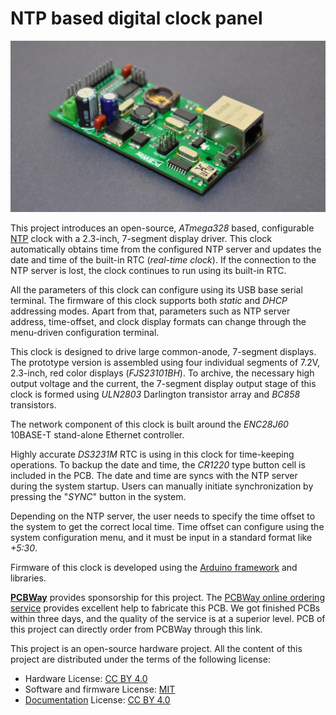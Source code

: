 # NTP based digital clock panel

![Prototype version of NTP clock driver](https://raw.githubusercontent.com/dilshan/ntp-clock/main/resources/netclk-main.jpg)

This project introduces an open-source, *ATmega328* based, configurable [NTP](https://en.wikipedia.org/wiki/Network_Time_Protocol) clock with a 2.3-inch, 7-segment display driver. This clock automatically obtains time from the configured NTP server and updates the date and time of the built-in RTC (*real-time clock*). If the connection to the NTP server is lost, the clock continues to run using its built-in RTC.

All the parameters of this clock can configure using its USB base serial terminal. The firmware of this clock supports both *static* and *DHCP* addressing modes. Apart from that, parameters such as NTP server address, time-offset, and clock display formats can change through the menu-driven configuration terminal.

This clock is designed to drive large common-anode, 7-segment displays. The prototype version is assembled using four individual segments of 7.2V, 2.3-inch, red color displays (*FJS23101BH*). To archive, the necessary high output voltage and the current, the 7-segment display output stage of this clock is formed using *ULN2803* Darlington transistor array and *BC858* transistors.

The network component of this clock is built around the *ENC28J60* 10BASE-T stand-alone Ethernet controller.

Highly accurate *DS3231M* RTC is using in this clock for time-keeping operations. To backup the date and time, the *CR1220* type button cell is included in the PCB. The date and time are syncs with the NTP server during the system startup. Users can manually initiate synchronization by pressing the "*SYNC*" button in the system.

Depending on the NTP server, the user needs to specify the time offset to the system to get the correct local time. Time offset can configure using the system configuration menu, and it must be input in a standard format like *+5:30*.

Firmware of this clock is developed using the [Arduino framework](https://www.arduino.cc/en/software) and libraries.

[**PCBWay**](https://www.pcbway.com) provides sponsorship for this project. The [PCBWay online ordering service](https://www.pcbway.com/orderonline.aspx) provides excellent help to fabricate this PCB. We got finished PCBs within three days, and the quality of the service is at a superior level. PCB of this project can directly order from PCBWay through this link.

This project is an open-source hardware project. All the content of this project are distributed under the terms of the following license:

- Hardware License: [CC BY 4.0](https://creativecommons.org/licenses/by/4.0/)
- Software and firmware License: [MIT](https://github.com/dilshan/ntp-clock/blob/main/LICENSE)
- [Documentation](https://github.com/dilshan/ntp-clock/wiki) License: [CC BY 4.0](https://creativecommons.org/licenses/by/4.0/)

